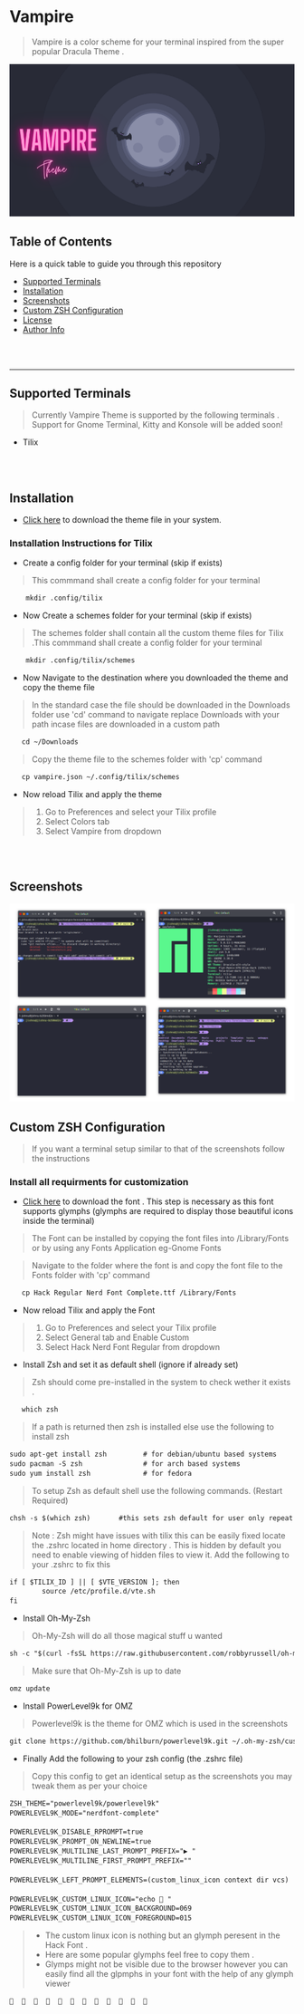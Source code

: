 # Vampire 
> Vampire is a color scheme for your terminal inspired from the super popular Dracula Theme . 

![Project Banner](./Images/Banner.png)

## Table of Contents
Here is a quick table to guide you through this repository

- [Supported Terminals](#Supported-Terminals)
- [Installation](#Installation)
- [Screenshots](#Screenshots)
- [Custom ZSH Configuration](#Custom-ZSH-Configuration)
- [License](#license)
- [Author Info](#author-info)

<br>
<br/>

---
## Supported Terminals 
> Currently Vampire Theme is supported by the following terminals . Support for Gnome Terminal, Kitty and Konsole will be added soon!
* Tilix

<br>
<br/>

## Installation
<p>
  
* [Click here](https://github.com/BiswasJishnu/Vampire-Terminal-Theme/releases/download/v0.1/Vampire.json) to download the theme file in your system.
<p/>

### Installation Instructions for Tilix

*  Create a config folder for your terminal (skip if exists)
> This commmand shall create a config folder for your terminal 
```html
    mkdir .config/tilix
```
* Now Create a schemes  folder for your terminal (skip if exists)
> The schemes folder shall contain all the custom theme files for Tilix .This commmand shall create a config folder for your terminal 
```html
    mkdir .config/tilix/schemes
```
* Now Navigate to the destination where you downloaded the theme and copy the theme file
> In the standard case the file should be downloaded in the Downloads folder use 'cd' command to navigate replace Downloads with your path incase files are downloaded in a custom path
```html
   cd ~/Downloads
```
> Copy the theme file to the schemes folder with 'cp' command
```html
   cp vampire.json ~/.config/tilix/schemes
```
* Now reload Tilix and apply the theme

>1. Go to Preferences and select your Tilix profile
>2. Select Colors tab
>3. Select Vampire from dropdown

<br>
<br/>

## Screenshots

![Screenshot-1](./Images/collage.png)

## Custom ZSH Configuration

>If you want a terminal setup similar to that of the screenshots follow the instructions

### Install all requirments for customization

* [Click here](https://github.com/BiswasJishnu/Vampire-Terminal-Theme/releases/download/v0.2/Hack.Regular.Nerd.Font.Complete.ttf ) to download the font . This step is   necessary as this font supports glymphs (glymphs are required to display those beautiful icons inside the terminal)
<p>
  
> The Font can be installed by copying the font files into /Library/Fonts or by using any Fonts Application eg-Gnome Fonts
<p/>
<p>
  
>Navigate to the folder where the font is and copy the font file to the Fonts folder with 'cp' command 
```html
   cp Hack Regular Nerd Font Complete.ttf /Library/Fonts
```
<p/>

* Now reload Tilix and apply the Font
>1. Go to Preferences and select your Tilix profile
>2. Select General tab and Enable Custom
>3. Select Hack Nerd Font Regular  from dropdown

* Install Zsh and set it as default shell (ignore if already set)

> Zsh should come pre-installed in the system to check wether it exists .  
```html
   which zsh 
```
> If a path is returned then zsh is installed else use  the following to install zsh
```html
sudo apt-get install zsh         # for debian/ubuntu based systems
sudo pacman -S zsh               # for arch based systems
sudo yum install zsh             # for fedora 
```
> To setup Zsh as default shell use the following commands. (Restart Required)
```html
chsh -s $(which zsh)       #this sets zsh default for user only repeat with sudo chsh -s $(which zsh) if you want zsh as default shell set for root
```
> Note : Zsh might have issues with tilix this can be easily fixed  locate the .zshrc located in home directory .
> This is hidden by default you need to enable viewing of  hidden files to view it. 
> Add the following to  your .zshrc to fix this
```html
if [ $TILIX_ID ] || [ $VTE_VERSION ]; then
        source /etc/profile.d/vte.sh
fi
```
* Install Oh-My-Zsh

> Oh-My-Zsh will do all those magical stuff u wanted 

```html
sh -c "$(curl -fsSL https://raw.githubusercontent.com/robbyrussell/oh-my-zsh/master/tools/install.sh)"
```
> Make sure that Oh-My-Zsh is up to date

```html
omz update
```
* Install PowerLevel9k for OMZ

>Powerlevel9k is the theme for OMZ which is used in the screenshots 

```html
git clone https://github.com/bhilburn/powerlevel9k.git ~/.oh-my-zsh/custom/themes/powerlevel9k
```

* Finally Add the following to your zsh config (the .zshrc file)
> Copy this config to get an identical setup as the screenshots you may tweak them as per your choice

```html
ZSH_THEME="powerlevel9k/powerlevel9k"
POWERLEVEL9K_MODE="nerdfont-complete"

POWERLEVEL9K_DISABLE_RPROMPT=true
POWERLEVEL9K_PROMPT_ON_NEWLINE=true
POWERLEVEL9K_MULTILINE_LAST_PROMPT_PREFIX="▶ "
POWERLEVEL9K_MULTILINE_FIRST_PROMPT_PREFIX=""

POWERLEVEL9K_LEFT_PROMPT_ELEMENTS=(custom_linux_icon context dir vcs)

POWERLEVEL9K_CUSTOM_LINUX_ICON="echo  "
POWERLEVEL9K_CUSTOM_LINUX_ICON_BACKGROUND=069
POWERLEVEL9K_CUSTOM_LINUX_ICON_FOREGROUND=015

```

> * The custom linux icon is nothing but an glymph peresent in the Hack Font .
> * Here are some popular glymphs feel free to copy them . 
> * Glymps might not be visible due to the browser however you can easily find all the glpmphs in your font with the help of any glymph viewer


```html
                           
```


